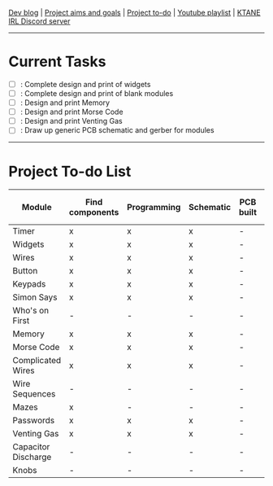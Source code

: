 [Dev blog](devblog.md) | [Project aims and goals](goals.md) | [Project to-do](todo.md) | [Youtube playlist](https://www.youtube.com/playlist?list=PLJqFvAhkcSkkks42zClG5WlvO1khFZCKK) | [KTANE IRL Discord server](https://discord.com/channels/711013430575890432)

---

# Current Tasks

- [ ] : Complete design and print of widgets
- [ ] : Complete design and print of blank modules
- [ ] : Design and print Memory
- [ ] : Design and print Morse Code
- [ ] : Design and print Venting Gas
- [ ] : Draw up generic PCB schematic and gerber for modules

---

# Project To-do List

Module | Find components | Programming | Schematic | PCB built | Physical design | Print and build
--- | --- | --- | --- | --- | --- | ---
Timer | x | x | x | - | x | x
Widgets | x | x | x | - | - | -
Wires | x | x | x | - | x | x
Button | x | x | x | - | x | x
Keypads | x | x | x | - | x | x
Simon Says | x | x | x | - | x | x
Who's on First | - | - | - | - | - | -
Memory | x | x | x | - | x | x
Morse Code | x | x | x | - | - | -
Complicated Wires | x | x | x | - | - | -
Wire Sequences | - | - | - | - | - | -
Mazes | x | - | - | - | - | -
Passwords | x | x | x | - | x | x
Venting Gas | x | x | x | - | - | -
Capacitor Discharge | - | - | - | - | - | -
Knobs | - | - | - | - | - | -
